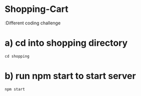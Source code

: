 # Shopping-Cart
:Different coding challenge

# a) cd into shopping directory
    cd shopping
# b) run npm start to start server
    npm start
